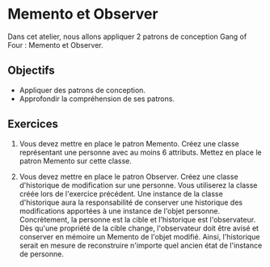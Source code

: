 Memento et Observer
===================

Dans cet atelier, nous allons appliquer 2 patrons de conception Gang of Four :
Memento et Observer.

Objectifs
---------

* Appliquer des patrons de conception.
* Approfondir la compréhension de ses patrons.

Exercices
---------

1. Vous devez mettre en place le patron Memento. Créez une classe représentant
   une personne avec au moins 6 attributs. Mettez en place le patron Memento sur
   cette classe.

2. Vous devez mettre en place le patron Observer. Créez une classe d'historique
   de modification sur une personne. Vous utiliserez la classe créée lors de
   l'exercice précédent. Une instance de la classe d'historique aura la
   responsabilité de conserver une historique des modifications apportées à une
   instance de l'objet personne. Concrètement, la personne est la cible et
   l'historique est l'observateur. Dès qu'une propriété de la cible change,
   l'observateur doit être avisé et conserver en mémoire un Memento de l'objet
   modifié. Ainsi, l'historique serait en mesure de reconstruire n'importe
   quel ancien état de l'instance de personne.
